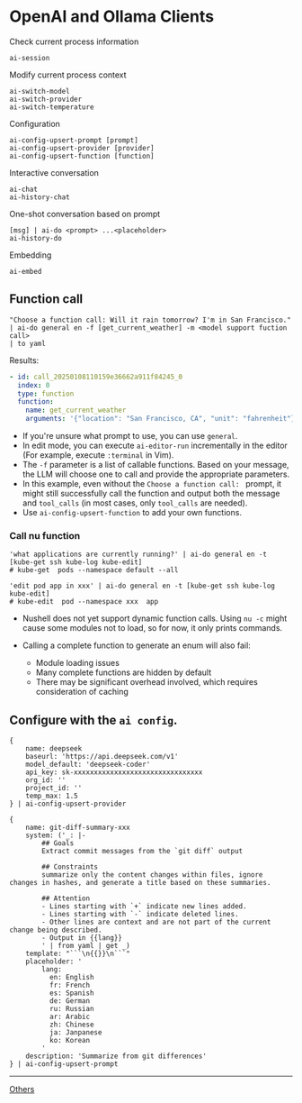 # OpenAI and Ollama Clients

Check current process information
```nushell
ai-session
```
Modify current process context
```nushell
ai-switch-model
ai-switch-provider
ai-switch-temperature
```

Configuration
```nushell
ai-config-upsert-prompt [prompt]
ai-config-upsert-provider [provider]
ai-config-upsert-function [function]
```

Interactive conversation
```nushell
ai-chat
ai-history-chat
```

One-shot conversation based on prompt
```nushell
[msg] | ai-do <prompt> ...<placeholder>
ai-history-do
```

Embedding
```nushell
ai-embed
```

## Function call

```nushell
"Choose a function call: Will it rain tomorrow? I'm in San Francisco."
| ai-do general en -f [get_current_weather] -m <model support fuction call>
| to yaml
```

Results:
```yaml
- id: call_20250108110159e36662a911f84245_0
  index: 0
  type: function
  function:
    name: get_current_weather
    arguments: '{"location": "San Francisco, CA", "unit": "fahrenheit"}'
```

- If you're unsure what prompt to use, you can use `general`.
- In edit mode, you can execute `ai-editor-run` incrementally in the editor (For example, execute `:terminal` in Vim).
- The `-f` parameter is a list of callable functions. Based on your message, the LLM will choose one to call and provide the appropriate parameters.
- In this example, even without the `Choose a function call: ` prompt, it might still successfully call the function and output both the message and `tool_calls` (in most cases, only `tool_calls` are needed).
- Use `ai-config-upsert-function` to add your own functions.

### Call nu function
```nushell
'what applications are currently running?' | ai-do general en -t [kube-get ssh kube-log kube-edit]
# kube-get  pods --namespace default --all

'edit pod app in xxx' | ai-do general en -t [kube-get ssh kube-log kube-edit]
# kube-edit  pod --namespace xxx  app
```

- Nushell does not yet support dynamic function calls. Using `nu -c` might cause some modules not to load, so for now, it only prints commands.

- Calling a complete function to generate an enum will also fail:
  - Module loading issues
  - Many complete functions are hidden by default
  - There may be significant overhead involved, which requires consideration of caching

## Configure with the `ai config`.

```nushell
{
    name: deepseek
    baseurl: 'https://api.deepseek.com/v1'
    model_default: 'deepseek-coder'
    api_key: sk-xxxxxxxxxxxxxxxxxxxxxxxxxxxxxxxx
    org_id: ''
    project_id: ''
    temp_max: 1.5
} | ai-config-upsert-provider

{
    name: git-diff-summary-xxx
    system: ('_: |-
        ## Goals
        Extract commit messages from the `git diff` output

        ## Constraints
        summarize only the content changes within files, ignore changes in hashes, and generate a title based on these summaries.

        ## Attention
        - Lines starting with `+` indicate new lines added.
        - Lines starting with `-` indicate deleted lines.
        - Other lines are context and are not part of the current change being described.
        - Output in {{lang}}
        ' | from yaml | get _)
    template: "```\n{{}}\n```"
    placeholder: '
        lang:
          en: English
          fr: French
          es: Spanish
          de: German
          ru: Russian
          ar: Arabic
          zh: Chinese
          ja: Janpanese
          ko: Korean
        '
    description: 'Summarize from git differences'
} | ai-config-upsert-prompt
```

---
[Others](https://github.com/fj0r/nushell/blob/main/README.md)
